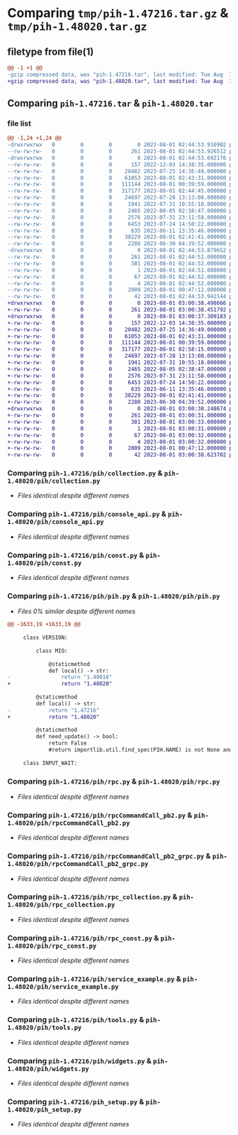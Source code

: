 # Comparing `tmp/pih-1.47216.tar.gz` & `tmp/pih-1.48020.tar.gz`

## filetype from file(1)

```diff
@@ -1 +1 @@
-gzip compressed data, was "pih-1.47216.tar", last modified: Tue Aug  1 02:44:53 2023, max compression
+gzip compressed data, was "pih-1.48020.tar", last modified: Tue Aug  1 03:00:38 2023, max compression
```

## Comparing `pih-1.47216.tar` & `pih-1.48020.tar`

### file list

```diff
@@ -1,24 +1,24 @@
-drwxrwxrwx   0        0        0        0 2023-08-01 02:44:53.910902 pih-1.47216/
--rw-rw-rw-   0        0        0      261 2023-08-01 02:44:53.926512 pih-1.47216/PKG-INFO
-drwxrwxrwx   0        0        0        0 2023-08-01 02:44:53.692170 pih-1.47216/pih/
--rw-rw-rw-   0        0        0      157 2022-12-03 14:38:35.000000 pih-1.47216/pih/__init__.py
--rw-rw-rw-   0        0        0    20482 2023-07-25 14:36:49.000000 pih-1.47216/pih/collection.py
--rw-rw-rw-   0        0        0    61053 2023-08-01 02:43:31.000000 pih-1.47216/pih/console_api.py
--rw-rw-rw-   0        0        0   111144 2023-08-01 00:39:59.000000 pih-1.47216/pih/const.py
--rw-rw-rw-   0        0        0   317177 2023-08-01 02:44:45.000000 pih-1.47216/pih/pih.py
--rw-rw-rw-   0        0        0    24697 2023-07-28 13:13:08.000000 pih-1.47216/pih/rpc.py
--rw-rw-rw-   0        0        0     1941 2022-07-31 10:55:18.000000 pih-1.47216/pih/rpcCommandCall_pb2.py
--rw-rw-rw-   0        0        0     2465 2022-08-05 02:38:47.000000 pih-1.47216/pih/rpcCommandCall_pb2_grpc.py
--rw-rw-rw-   0        0        0     2576 2023-07-31 23:11:58.000000 pih-1.47216/pih/rpc_collection.py
--rw-rw-rw-   0        0        0     6453 2023-07-24 14:50:22.000000 pih-1.47216/pih/rpc_const.py
--rw-rw-rw-   0        0        0      635 2023-06-11 13:35:46.000000 pih-1.47216/pih/service_example.py
--rw-rw-rw-   0        0        0    38229 2023-08-01 02:41:41.000000 pih-1.47216/pih/tools.py
--rw-rw-rw-   0        0        0     2280 2023-06-30 04:39:52.000000 pih-1.47216/pih/widgets.py
-drwxrwxrwx   0        0        0        0 2023-08-01 02:44:53.879652 pih-1.47216/pih.egg-info/
--rw-rw-rw-   0        0        0      261 2023-08-01 02:44:51.000000 pih-1.47216/pih.egg-info/PKG-INFO
--rw-rw-rw-   0        0        0      381 2023-08-01 02:44:52.000000 pih-1.47216/pih.egg-info/SOURCES.txt
--rw-rw-rw-   0        0        0        1 2023-08-01 02:44:51.000000 pih-1.47216/pih.egg-info/dependency_links.txt
--rw-rw-rw-   0        0        0       67 2023-08-01 02:44:52.000000 pih-1.47216/pih.egg-info/requires.txt
--rw-rw-rw-   0        0        0        4 2023-08-01 02:44:52.000000 pih-1.47216/pih.egg-info/top_level.txt
--rw-rw-rw-   0        0        0     2009 2023-08-01 00:47:12.000000 pih-1.47216/pih_setup.py
--rw-rw-rw-   0        0        0       42 2023-08-01 02:44:53.942144 pih-1.47216/setup.cfg
+drwxrwxrwx   0        0        0        0 2023-08-01 03:00:38.498666 pih-1.48020/
+-rw-rw-rw-   0        0        0      261 2023-08-01 03:00:38.451792 pih-1.48020/PKG-INFO
+drwxrwxrwx   0        0        0        0 2023-08-01 03:00:37.309183 pih-1.48020/pih/
+-rw-rw-rw-   0        0        0      157 2022-12-03 14:38:35.000000 pih-1.48020/pih/__init__.py
+-rw-rw-rw-   0        0        0    20482 2023-07-25 14:36:49.000000 pih-1.48020/pih/collection.py
+-rw-rw-rw-   0        0        0    61053 2023-08-01 02:43:31.000000 pih-1.48020/pih/console_api.py
+-rw-rw-rw-   0        0        0   111144 2023-08-01 00:39:59.000000 pih-1.48020/pih/const.py
+-rw-rw-rw-   0        0        0   317177 2023-08-01 02:58:15.000000 pih-1.48020/pih/pih.py
+-rw-rw-rw-   0        0        0    24697 2023-07-28 13:13:08.000000 pih-1.48020/pih/rpc.py
+-rw-rw-rw-   0        0        0     1941 2022-07-31 10:55:18.000000 pih-1.48020/pih/rpcCommandCall_pb2.py
+-rw-rw-rw-   0        0        0     2465 2022-08-05 02:38:47.000000 pih-1.48020/pih/rpcCommandCall_pb2_grpc.py
+-rw-rw-rw-   0        0        0     2576 2023-07-31 23:11:58.000000 pih-1.48020/pih/rpc_collection.py
+-rw-rw-rw-   0        0        0     6453 2023-07-24 14:50:22.000000 pih-1.48020/pih/rpc_const.py
+-rw-rw-rw-   0        0        0      635 2023-06-11 13:35:46.000000 pih-1.48020/pih/service_example.py
+-rw-rw-rw-   0        0        0    38229 2023-08-01 02:41:41.000000 pih-1.48020/pih/tools.py
+-rw-rw-rw-   0        0        0     2280 2023-06-30 04:39:52.000000 pih-1.48020/pih/widgets.py
+drwxrwxrwx   0        0        0        0 2023-08-01 03:00:38.248674 pih-1.48020/pih.egg-info/
+-rw-rw-rw-   0        0        0      261 2023-08-01 03:00:31.000000 pih-1.48020/pih.egg-info/PKG-INFO
+-rw-rw-rw-   0        0        0      381 2023-08-01 03:00:33.000000 pih-1.48020/pih.egg-info/SOURCES.txt
+-rw-rw-rw-   0        0        0        1 2023-08-01 03:00:31.000000 pih-1.48020/pih.egg-info/dependency_links.txt
+-rw-rw-rw-   0        0        0       67 2023-08-01 03:00:32.000000 pih-1.48020/pih.egg-info/requires.txt
+-rw-rw-rw-   0        0        0        4 2023-08-01 03:00:32.000000 pih-1.48020/pih.egg-info/top_level.txt
+-rw-rw-rw-   0        0        0     2009 2023-08-01 00:47:12.000000 pih-1.48020/pih_setup.py
+-rw-rw-rw-   0        0        0       42 2023-08-01 03:00:38.623702 pih-1.48020/setup.cfg
```

### Comparing `pih-1.47216/pih/collection.py` & `pih-1.48020/pih/collection.py`

 * *Files identical despite different names*

### Comparing `pih-1.47216/pih/console_api.py` & `pih-1.48020/pih/console_api.py`

 * *Files identical despite different names*

### Comparing `pih-1.47216/pih/const.py` & `pih-1.48020/pih/const.py`

 * *Files identical despite different names*

### Comparing `pih-1.47216/pih/pih.py` & `pih-1.48020/pih/pih.py`

 * *Files 0% similar despite different names*

```diff
@@ -1633,19 +1633,19 @@
 
     class VERSION:
 
         class MIO:
             
             @staticmethod
             def local() -> str:
-                return "1.48016"  
+                return "1.48020"  
 
         @staticmethod
         def local() -> str:
-            return "1.47216"
+            return "1.48020"
 
         @staticmethod
         def need_update() -> bool:
             return False
             #return importlib.util.find_spec(PIH.NAME) is not None and PIH.VERSION.local() < PIH.VERSION.remote()
     
     class INPUT_WAIT:
```

### Comparing `pih-1.47216/pih/rpc.py` & `pih-1.48020/pih/rpc.py`

 * *Files identical despite different names*

### Comparing `pih-1.47216/pih/rpcCommandCall_pb2.py` & `pih-1.48020/pih/rpcCommandCall_pb2.py`

 * *Files identical despite different names*

### Comparing `pih-1.47216/pih/rpcCommandCall_pb2_grpc.py` & `pih-1.48020/pih/rpcCommandCall_pb2_grpc.py`

 * *Files identical despite different names*

### Comparing `pih-1.47216/pih/rpc_collection.py` & `pih-1.48020/pih/rpc_collection.py`

 * *Files identical despite different names*

### Comparing `pih-1.47216/pih/rpc_const.py` & `pih-1.48020/pih/rpc_const.py`

 * *Files identical despite different names*

### Comparing `pih-1.47216/pih/service_example.py` & `pih-1.48020/pih/service_example.py`

 * *Files identical despite different names*

### Comparing `pih-1.47216/pih/tools.py` & `pih-1.48020/pih/tools.py`

 * *Files identical despite different names*

### Comparing `pih-1.47216/pih/widgets.py` & `pih-1.48020/pih/widgets.py`

 * *Files identical despite different names*

### Comparing `pih-1.47216/pih_setup.py` & `pih-1.48020/pih_setup.py`

 * *Files identical despite different names*

